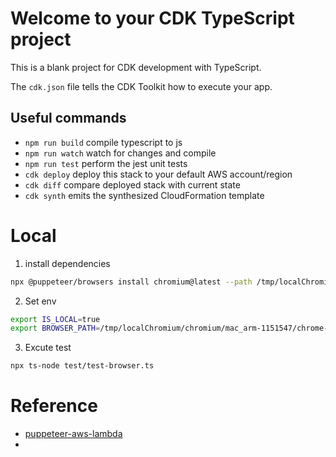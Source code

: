 # Welcome to your CDK TypeScript project

This is a blank project for CDK development with TypeScript.

The `cdk.json` file tells the CDK Toolkit how to execute your app.

## Useful commands

* `npm run build`   compile typescript to js
* `npm run watch`   watch for changes and compile
* `npm run test`    perform the jest unit tests
* `cdk deploy`      deploy this stack to your default AWS account/region
* `cdk diff`        compare deployed stack with current state
* `cdk synth`       emits the synthesized CloudFormation template

# Local
1. install dependencies
```bash
npx @puppeteer/browsers install chromium@latest --path /tmp/localChromium
```

2. Set env
```bash
export IS_LOCAL=true    
export BROWSER_PATH=/tmp/localChromium/chromium/mac_arm-1151547/chrome-mac/Chromium.app/Contents/MacOS/Chromium 
```

3. Excute test
```bash
npx ts-node test/test-browser.ts
```

# Reference
- [puppeteer-aws-lambda](https://www.cloudtechsimplified.com/puppeteer-aws-lambda/)
- [](https://github.com/Sparticuz/chromium)